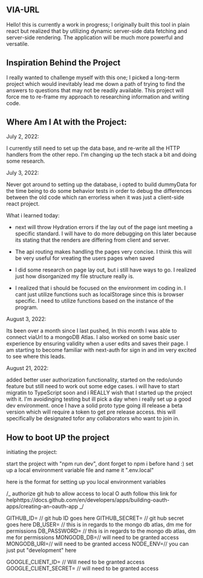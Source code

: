 ## VIA-URL

Hello! this is currently a work in progress; I originally built this tool in plain react but realized that by utilizing dynamic server-side data fetching and server-side rendering. The application will be much more powerful and versatile.

## Inspiration Behind the Project

I really wanted to challenge myself with this one; I picked a long-term project which would inevitably lead me down a path of trying to find the answers to questions that may not be readily available. This project will force me to re-frame my approach to researching information and writing code.

## Where Am I At with the Project:

July 2, 2022:

I currently still need to set up the data base, and re-write all the HTTP handlers from the other repo. I'm changing up the tech stack a bit and doing some research.

July 3, 2022:

Never got around to setting up the database, i opted to build dummyData for the time being to do some behavior tests in order to debug the differences between the old code which ran errorless when it was just a client-side react project.

What i learned today:

- next will throw Hydration errors if the lay out of the page isnt meeting a specific standard. I will have to do more debugging on this later because its stating that the renders are differing from client and server.

- The api routing makes handling the pages very concise. I think this will be very useful for vreating the users pages when saved

- I did some research on page lay out, but i still have ways to go. I realized just how disorganized my file structure really is.

- I realized that i should be focused on the environment im coding in. I cant just utilize functions such as localStorage since this is browser specific. I need to utilize functions based on the instance of the program.

August 3, 2022:

Its been over a month since I last pushed, In this month I was able to connect viaUrl to a mongoDB Atlas. I also worked on some basic user experience by ensuring validity when a user edits and saves their page. I am starting to become familiar with next-auth for sign in and im very excited to see where this leads.

August 21, 2022:

added better user authorization functionality, started on the redo/undo feature but still need to work out some edge cases. i will have to start migratin to TypeScript soon and i REALLY wish that I started up the project with it. I'm avoidinging testing but ill pick a day when i really set up a good dev environment. once I have a solid proto type going ill release a beta version which will require a token to get pre release access. this will specifically be designated tofor any collaborators who want to join in.

## How to boot UP the project

initiating the project:

start the project with "npm run dev", dont forget to npm i before hand :)
set up a local environment variable file and name it ".env.local"

here is the format for setting up you local environment variables

/_ authorize git hub to allow access to local O auth follow this link for helphttps://docs.github.com/en/developers/apps/building-oauth-apps/creating-an-oauth-app _/

GITHUB_ID= // git hub ID goes here
GITHUB_SECRET= // git hub secret goes here
DB_USER= // this is in regards to the mongo db atlas, dm me for permissions
DB_PASSWORD= // this is in regards to the mongo db atlas, dm me for permissions
MONGODB_DB=// will need to be granted access
MONGODB_URI=// will need to be granted access
NODE_ENV=// you can just put "development" here

GOOGLE_CLIENT_ID= // Will need to be granted access
GOOGLE_CLIENT_SECRET= // will need to be granted access
